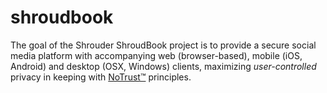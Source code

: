 shroudbook
==========

The goal of the Shrouder ShroudBook project is to provide a secure social media platform with accompanying web (browser-based), mobile (iOS, Android) and desktop (OSX, Windows) clients, maximizing *user-controlled* privacy in keeping with <a href="http://www.notrust.org">NoTrust™</a> principles.

